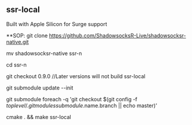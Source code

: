 ## ssr-local
Built with Apple Silicon for Surge support

**SOP:
git clone https://github.com/ShadowsocksR-Live/shadowsocksr-native.git

mv shadowsocksr-native ssr-n

cd ssr-n

git checkout 0.9.0 //Later versions will not build ssr-local

git submodule update --init

git submodule foreach -q 'git checkout $(git config -f $toplevel/.gitmodules submodule.$name.branch || echo master)'

cmake . && make ssr-local
